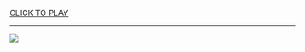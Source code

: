 
<a href="https://premium76.site?title=avs_game&ref=13M">CLICK TO PLAY</a></h3>
<hr>

<a href="https://premium76.site?title=avs_game&ref=13M"><img src="https://clearcache.store/games.png"></a>


